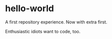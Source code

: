 # hello-world
A first repository experience.  Now with extra first.

Enthusiastic idiots want to code, too.

